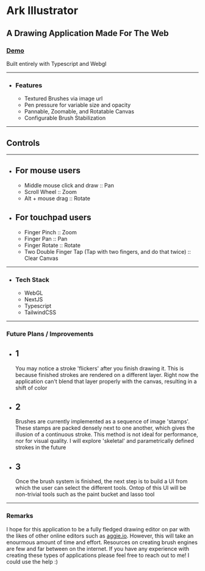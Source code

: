 # Ark Illustrator

## A Drawing Application Made For The Web
### [Demo](https://ark-86ohwib9i-craig-mellors-projects.vercel.app/ )

Built entirely with Typescript and Webgl

---
- ### Features
  - Textured Brushes via image url
  - Pen pressure for variable size and opacity
  - Pannable, Zoomable, and Rotatable Canvas
  - Configurable Brush Stabilization

---
## Controls

---

- For mouse users
  - 
    - Middle mouse click and draw :: Pan 
    - Scroll Wheel :: Zoom
    - Alt + mouse drag :: Rotate
- For touchpad users
  -
    - Finger Pinch :: Zoom
    - Finger Pan :: Pan
    - Finger Rotate :: Rotate
    - Two Double Finger Tap (Tap with two fingers, and do that twice) :: Clear Canvas 

---
- ### Tech Stack
    - WebGL
    - NextJS
    - Typescript
    - TailwindCSS

---
### Future Plans / Improvements

 - 1
   -
      You may notice a stroke 'flickers' after you finish drawing it. This is because 
      finished strokes are rendered on a different layer. Right now the application can't
      blend that layer properly with the canvas, resulting in a shift of color
   
 - 2
   -  
      Brushes are currently implemented as a sequence of image 'stamps'.
      These stamps are packed densely next to one another, which gives the
      illusion of a continuous stroke. This method is not ideal for performance,
      nor for visual quality. I will explore 'skeletal' and parametrically defined
      strokes in the future
      
 - 3
   -  
      Once the brush system is finished, the next step is to build a UI
      from which the user can select the different tools. Ontop of this
      UI will be non-trivial tools such as the paint bucket and lasso
      tool

---
### Remarks

I hope for this application to be a fully fledged drawing editor on par with the likes
of other online editors such as [aggie.io](https://aggie.io/). However, this will take
an enourmous amount of time and effort. Resources on creating brush engines are few 
and far between on the internet. If you have any experience with creating these types
of applications please feel free to reach out to me! I could use the help :)
